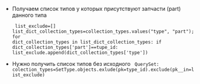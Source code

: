 


* Получаем список типов у которых присутствуют запчасти (part) данного типа

  <code> list_exclude=[]
   list_dict_collection_types=collection_types.values("type", "part");
   for dict_collection_types in list_dict_collection_types:
      if  dict_collection_types['part']==tupe_id:
         list_exclude.append(dict_collection_types['type'])</code>


* Нужно получить список типов без исходного
<code> QuerySet: colection_types=SetType.objects.exlude(pk=type_id).exclude(pk__in=list_exclude) </code>
    


  
